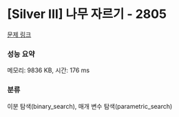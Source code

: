 # [Silver III] 나무 자르기 - 2805 

[문제 링크](https://www.acmicpc.net/problem/2805) 

### 성능 요약

메모리: 9836 KB, 시간: 176 ms

### 분류

이분 탐색(binary_search), 매개 변수 탐색(parametric_search)

